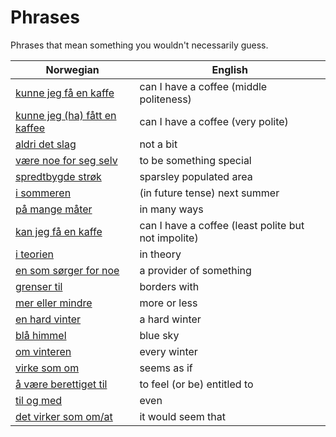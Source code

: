# Phrases

Phrases that mean something you wouldn't necessarily guess.

| Norwegian | English |
| --- | --- |
| [kunne jeg få en kaffe](https://www.ordnett.no/search?language=no&phrase=kunne%20jeg%20få%20en%20kaffe) | can I have a coffee (middle politeness) |
| [kunne jeg (ha) fått en kaffee](https://www.ordnett.no/search?language=no&phrase=kunne%20jeg%20(ha)%20fått%20en%20kaffee) | can I have a coffee (very polite) |
| [aldri det slag](https://www.ordnett.no/search?language=no&phrase=aldri%20det%20slag) | not a bit |
| [være noe for seg selv](https://www.ordnett.no/search?language=no&phrase=være%20noe%20for%20seg%20selv) | to be something special |
| [spredtbygde strøk](https://www.ordnett.no/search?language=no&phrase=spredtbygde%20strøk) | sparsley populated area |
| [i sommeren](https://www.ordnett.no/search?language=no&phrase=i%20sommeren) | (in future tense) next summer |
| [på mange måter](https://www.ordnett.no/search?language=no&phrase=på%20mange%20måter) | in many ways |
| [kan jeg få en kaffe](https://www.ordnett.no/search?language=no&phrase=kan%20jeg%20få%20en%20kaffe) | can I have a coffee (least polite but not impolite) |
| [i teorien](https://www.ordnett.no/search?language=no&phrase=i%20teorien) | in theory |
| [en som sørger for noe](https://www.ordnett.no/search?language=no&phrase=en%20som%20sørger%20for%20noe) | a provider of something |
| [grenser til](https://www.ordnett.no/search?language=no&phrase=grenser%20til) | borders with |
| [mer eller mindre](https://www.ordnett.no/search?language=no&phrase=mer%20eller%20mindre) | more or less |
| [en hard vinter](https://www.ordnett.no/search?language=no&phrase=en%20hard%20vinter) | a hard winter |
| [blå himmel](https://www.ordnett.no/search?language=no&phrase=blå%20himmel) | blue sky |
| [om vinteren](https://www.ordnett.no/search?language=no&phrase=om%20vinteren) | every winter |
| [virke som om](https://www.ordnett.no/search?language=no&phrase=virke%20som%20om) | seems as if |
| [å være berettiget til](https://www.ordnett.no/search?language=no&phrase=å%20være%20berettiget%20til) | to feel (or be) entitled to |
| [til og med](https://www.ordnett.no/search?language=no&phrase=til%20og%20med) | even |
| [det virker som om/at](https://www.ordnett.no/search?language=no&phrase=det%20virker%20som%20om/at) | it would seem that |

